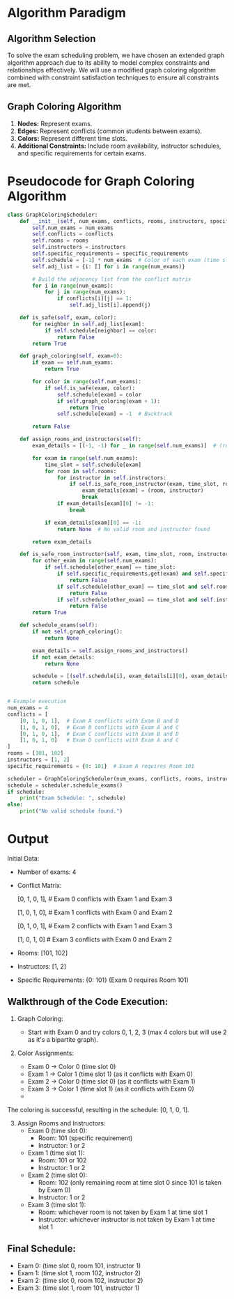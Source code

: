 # Algorithm Paradigm

## Algorithm Selection
To solve the exam scheduling problem, we have chosen an extended graph algorithm approach due to its ability to model complex constraints and relationships effectively. We will use a modified graph coloring algorithm combined with constraint satisfaction techniques to ensure all constraints are met.

## Graph Coloring Algorithm
1. **Nodes:** Represent exams.
2. **Edges:** Represent conflicts (common students between exams).
3. **Colors:** Represent different time slots.
4. **Additional Constraints:** Include room availability, instructor schedules, and specific requirements for certain exams.



# Pseudocode for Graph Coloring Algorithm

```python
class GraphColoringScheduler:
    def __init__(self, num_exams, conflicts, rooms, instructors, specific_requirements):
        self.num_exams = num_exams
        self.conflicts = conflicts
        self.rooms = rooms
        self.instructors = instructors
        self.specific_requirements = specific_requirements
        self.schedule = [-1] * num_exams  # Color of each exam (time slot)
        self.adj_list = {i: [] for i in range(num_exams)}

        # Build the adjacency list from the conflict matrix
        for i in range(num_exams):
            for j in range(num_exams):
                if conflicts[i][j] == 1:
                    self.adj_list[i].append(j)

    def is_safe(self, exam, color):
        for neighbor in self.adj_list[exam]:
            if self.schedule[neighbor] == color:
                return False
        return True

    def graph_coloring(self, exam=0):
        if exam == self.num_exams:
            return True

        for color in range(self.num_exams):
            if self.is_safe(exam, color):
                self.schedule[exam] = color
                if self.graph_coloring(exam + 1):
                    return True
                self.schedule[exam] = -1  # Backtrack

        return False

    def assign_rooms_and_instructors(self):
        exam_details = [(-1, -1) for _ in range(self.num_exams)]  # (room, instructor)

        for exam in range(self.num_exams):
            time_slot = self.schedule[exam]
            for room in self.rooms:
                for instructor in self.instructors:
                    if self.is_safe_room_instructor(exam, time_slot, room, instructor):
                        exam_details[exam] = (room, instructor)
                        break
                if exam_details[exam][0] != -1:
                    break

            if exam_details[exam][0] == -1:
                return None  # No valid room and instructor found

        return exam_details

    def is_safe_room_instructor(self, exam, time_slot, room, instructor):
        for other_exam in range(self.num_exams):
            if self.schedule[other_exam] == time_slot:
                if self.specific_requirements.get(exam) and self.specific_requirements[exam] != room:
                    return False
                if self.schedule[other_exam] == time_slot and self.rooms[other_exam] == room:
                    return False
                if self.schedule[other_exam] == time_slot and self.instructors[other_exam] == instructor:
                    return False
        return True

    def schedule_exams(self):
        if not self.graph_coloring():
            return None

        exam_details = self.assign_rooms_and_instructors()
        if not exam_details:
            return None

        schedule = [(self.schedule[i], exam_details[i][0], exam_details[i][1]) for i in range(self.num_exams)]
        return schedule


# Example execution
num_exams = 4
conflicts = [
    [0, 1, 0, 1],  # Exam A conflicts with Exam B and D
    [1, 0, 1, 0],  # Exam B conflicts with Exam A and C
    [0, 1, 0, 1],  # Exam C conflicts with Exam B and D
    [1, 0, 1, 0]   # Exam D conflicts with Exam A and C
]
rooms = [101, 102]
instructors = [1, 2]
specific_requirements = {0: 101}  # Exam A requires Room 101

scheduler = GraphColoringScheduler(num_exams, conflicts, rooms, instructors, specific_requirements)
schedule = scheduler.schedule_exams()
if schedule:
    print("Exam Schedule: ", schedule)
else:
    print("No valid schedule found.")

```

# Output

Initial Data:
- Number of exams: 4
- Conflict Matrix:
  
  [0, 1, 0, 1],  # Exam 0 conflicts with Exam 1 and Exam 3
  
  [1, 0, 1, 0],  # Exam 1 conflicts with Exam 0 and Exam 2
  
  [0, 1, 0, 1],  # Exam 2 conflicts with Exam 1 and Exam 3
  
  [1, 0, 1, 0]   # Exam 3 conflicts with Exam 0 and Exam 2

- Rooms: [101, 102]
- Instructors: [1, 2]
- Specific Requirements: {0: 101} (Exam 0 requires Room 101)

## Walkthrough of the Code Execution:
1. Graph Coloring:
    - Start with Exam 0 and try colors 0, 1, 2, 3 (max 4 colors but will use 2 as it's a bipartite graph).

2. Color Assignments:
    - Exam 0 → Color 0 (time slot 0)
    - Exam 1 → Color 1 (time slot 1) (as it conflicts with Exam 0)
    - Exam 2 → Color 0 (time slot 0) (as it conflicts with Exam 1)
    - Exam 3 → Color 1 (time slot 1) (as it conflicts with Exam 0)
    - 
The coloring is successful, resulting in the schedule: [0, 1, 0, 1].

3. Assign Rooms and Instructors:
    - Exam 0 (time slot 0):
         - Room: 101 (specific requirement)
         - Instructor: 1 or 2
    - Exam 1 (time slot 1):
         - Room: 101 or 102
         - Instructor: 1 or 2
    - Exam 2 (time slot 0):
         - Room: 102 (only remaining room at time slot 0 since 101 is taken by Exam 0)
         - Instructor: 1 or 2
    - Exam 3 (time slot 1):
         - Room: whichever room is not taken by Exam 1 at time slot 1
         - Instructor: whichever instructor is not taken by Exam 1 at time slot 1

## Final Schedule:
- Exam 0: (time slot 0, room 101, instructor 1)
- Exam 1: (time slot 1, room 102, instructor 2)
- Exam 2: (time slot 0, room 102, instructor 2)
- Exam 3: (time slot 1, room 101, instructor 1)
